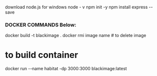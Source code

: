 download node.js for windows
node - v
npm init -y 
npm install express --save
### DOCKER COMMANDS Below:

docker build -t blackimage .
docker rmi image name # to delete image
# to build container
docker run --name habitat -dp 3000:3000 blackimage:latest